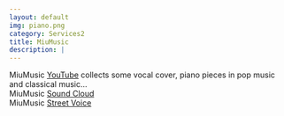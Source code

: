 ```yaml
---
layout: default
img: piano.png
category: Services2
title: MiuMusic
description: |
---
```

  MiuMusic <a href="https://www.youtube.com/channel/UCO-n8NtK1M4MF28s9932tnw?view_as=subscriber">YouTube</a> collects some vocal cover, piano pieces in pop music and classical music...</br>
  MiuMusic <a href="https://soundcloud.com/miu-music-795155392">Sound Cloud</a></br>
  MiuMusic <a href="https://streetvoice.com/BabybearEunice/">Street Voice</a></br>
